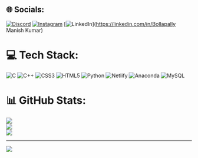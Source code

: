 
## 🌐 Socials:
[![Discord](https://img.shields.io/badge/Discord-%237289DA.svg?logo=discord&logoColor=white)](https://discord.gg/https://discord.gg/sFueBFCB) [![Instagram](https://img.shields.io/badge/Instagram-%23E4405F.svg?logo=Instagram&logoColor=white)](https://instagram.com/manish_offl_) [![LinkedIn](https://img.shields.io/badge/LinkedIn-%230077B5.svg?logo=linkedin&logoColor=white)](https://linkedin.com/in/Bollapally Manish Kumar) 

# 💻 Tech Stack:
![C](https://img.shields.io/badge/c-%2300599C.svg?style=for-the-badge&logo=c&logoColor=white) ![C++](https://img.shields.io/badge/c++-%2300599C.svg?style=for-the-badge&logo=c%2B%2B&logoColor=white) ![CSS3](https://img.shields.io/badge/css3-%231572B6.svg?style=for-the-badge&logo=css3&logoColor=white) ![HTML5](https://img.shields.io/badge/html5-%23E34F26.svg?style=for-the-badge&logo=html5&logoColor=white) ![Python](https://img.shields.io/badge/python-3670A0?style=for-the-badge&logo=python&logoColor=ffdd54) ![Netlify](https://img.shields.io/badge/netlify-%23000000.svg?style=for-the-badge&logo=netlify&logoColor=#00C7B7) ![Anaconda](https://img.shields.io/badge/Anaconda-%2344A833.svg?style=for-the-badge&logo=anaconda&logoColor=white) ![MySQL](https://img.shields.io/badge/mysql-4479A1.svg?style=for-the-badge&logo=mysql&logoColor=white)
# 📊 GitHub Stats:
![](https://github-readme-stats.vercel.app/api?username=Bollapally-Manish-Kumar&theme=dark&hide_border=false&include_all_commits=false&count_private=false)<br/>
![](https://github-readme-streak-stats.herokuapp.com/?user=Bollapally-Manish-Kumar&theme=dark&hide_border=false)<br/>
![](https://github-readme-stats.vercel.app/api/top-langs/?username=Bollapally-Manish-Kumar&theme=dark&hide_border=false&include_all_commits=false&count_private=false&layout=compact)

---
[![](https://visitcount.itsvg.in/api?id=Bollapally-Manish-Kumar&icon=6&color=4)](https://visitcount.itsvg.in)

<!-- Proudly created with GPRM ( https://gprm.itsvg.in ) -->